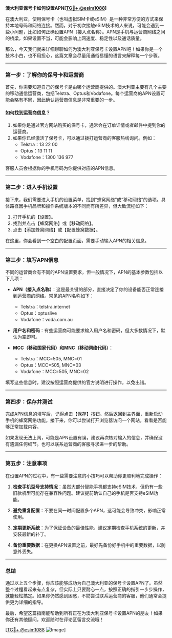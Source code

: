 **澳大利亚保号卡如何设置APN[[TG💪+ @esim1088](https://t.me/s/esim1088)]**

在澳大利亚，使用保号卡（也叫虚拟SIM卡或eSIM）是一种非常方便的方式来保持本地号码和网络连接。然而，对于初次接触eSIM技术的人来说，可能会遇到一些小问题，比如如何正确设置APN（接入点名称）。APN是手机与运营商网络之间的桥梁，如果设置不当，可能会影响上网速度、稳定性以及通话质量。

那么，今天我们就来详细聊聊如何为澳大利亚保号卡设置APN吧！如果你是一个技术小白，也不用担心，这篇文章会尽量用通俗易懂的语言来解释每一个步骤。

---

### **第一步：了解你的保号卡和运营商**
首先，你需要知道自己的保号卡是由哪个运营商提供的。澳大利亚主要有几个主要的移动通信运营商，包括Telstra、Optus和Vodafone。每个运营商的APN设置可能会略有不同，因此确认运营商信息是非常重要的一步。

#### **如何找到运营商信息？**
1. 如果你是通过官方网站购买的保号卡，通常会在订单详情或者邮件中提到你的运营商。
2. 如果你已经激活了保号卡，可以通过拨打运营商的客服热线询问。例如：
   - Telstra：13 22 00
   - Optus：13 11 11
   - Vodafone：1300 136 977

客服人员会根据你的手机号码为你提供对应的APN信息。

---

### **第二步：进入手机设置**
接下来，我们需要进入手机的设置菜单，找到“蜂窝网络”或“移动网络”的选项。具体路径因手机品牌和操作系统版本的不同而有所差异，但大致流程如下：

1. 打开手机的【设置】。
2. 找到并点击【蜂窝网络】或【移动网络】。
3. 点击【添加蜂窝网络】或【配置蜂窝数据】。

在这里，你会看到一个空白的配置页面，需要手动输入APN的相关信息。

---

### **第三步：填写APN信息**
不同的运营商会有不同的APN设置要求，但一般情况下，APN的基本参数包括以下几项：

- **APN（接入点名称）**：这是最关键的部分，直接决定了你的设备能否正常连接到运营商的网络。常见的APN名称如下：
  - Telstra：telstra.internet
  - Optus：optuslive
  - Vodafone：voda.com.au

- **用户名和密码**：有些运营商可能要求输入用户名和密码，但大多数情况下，默认为空即可。
  
- **MCC（移动国家代码）和MNC（移动网络代码）**：
  - Telstra：MCC=505, MNC=01
  - Optus：MCC=505, MNC=03
  - Vodafone：MCC=505, MNC=02

填写这些信息时，建议按照运营商提供的官方说明进行操作，以免出错。

---

### **第四步：保存并测试**
完成APN信息的填写后，记得点击【保存】按钮。然后返回到主界面，重新启动手机的蜂窝网络功能。接下来，你可以尝试打开浏览器访问一个网站，看看是否能够正常加载内容。

如果发现无法上网，可能是APN设置有误，建议再次核对输入的信息，并确保没有遗漏任何细节。也可以联系运营商的客服寻求进一步的帮助。

---

### **第五步：注意事项**
在设置APN的过程中，有一些需要注意的小技巧可以帮助你更顺利地完成操作：

1. **检查手机型号支持情况**：虽然大部分智能手机都支持eSIM技术，但仍有一些旧款机型可能存在兼容性问题。建议提前确认自己的手机是否支持eSIM功能。
   
2. **避免重复配置**：不要在同一时间配置多个APN，这可能会导致冲突，影响正常使用。

3. **定期更新系统**：为了保证设备的最佳性能，建议定期检查手机系统的更新，并安装最新的补丁。

4. **备份重要数据**：在更换APN设置之前，最好先备份好手机中的重要数据，以防意外丢失。

---

### **总结**
通过以上五个步骤，你应该能够成功为自己澳大利亚的保号卡设置APN了。虽然整个过程看起来有点复杂，但实际上只要耐心一点，按照正确的指引一步步操作，就能轻松搞定。如果你仍然感到困惑，不妨尝试联系运营商的客服，他们通常会提供更为详细的指导。

最后，希望这篇指南能帮助到所有正在为澳大利亚保号卡设置APN的朋友！如果你还有其他疑问，欢迎随时在评论区留言交流哦！

[[TG💪+ @esim1088](https://t.me/s/esim1088) ![Image](https://i.postimg.cc/4NQfJmqS/Snipaste-2025-05-13-00-14-12.png)]